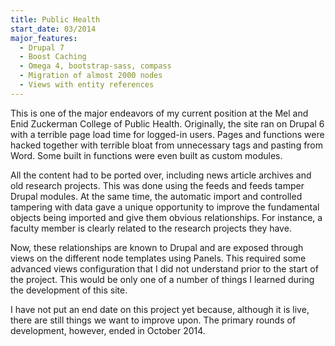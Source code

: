 ```yaml
---
title: Public Health
start_date: 03/2014
major_features:
  - Drupal 7
  - Boost Caching
  - Omega 4, bootstrap-sass, compass
  - Migration of almost 2000 nodes
  - Views with entity references
---
```


This is one of the major endeavors of my current position at the Mel and Enid
Zuckerman College of Public Health. Originally, the site ran on Drupal 6 with
a terrible page load time for logged-in users. Pages and functions were hacked
together with terrible bloat from unnecessary tags and pasting from Word. Some
built in functions were even built as custom modules.

All the content had to be ported over, including news article archives and old
research projects. This was done using the feeds and feeds tamper Drupal modules.
At the same time, the automatic import and controlled tampering with data gave
a unique opportunity to improve the fundamental objects being imported and
give them obvious relationships. For instance, a faculty member is clearly
related to the research projects they have.

Now, these relationships are known to Drupal and are exposed through views on
the different node templates using Panels. This required some advanced views
configuration that I did not understand prior to the start of the project.
This would be only one of a number of things I learned during the development
of this site.

I have not put an end date on this project yet because, although it is live,
there are still things we want to improve upon. The primary rounds of
development, however, ended in October 2014.
